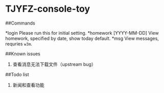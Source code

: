 TJYFZ-console-toy
=================

##Commands

*login    Please run this for initial setting.
*homework [YYYY-MM-DD]    View homework, specified by date, show today default.
*msg    View messages, requries `w3m`.

##Known issues

1. 查看消息无法下载文件（upstream bug）

##Todo list

1. 新闻和查看功能
